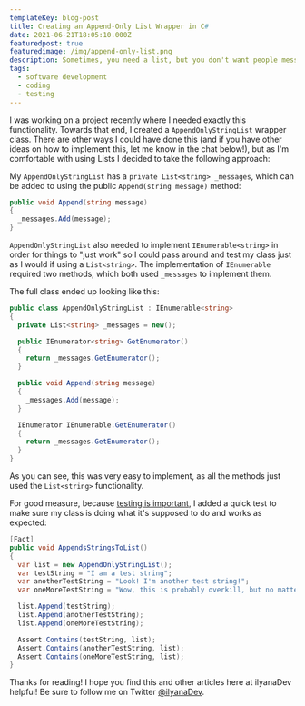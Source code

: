 ```yaml
---
templateKey: blog-post
title: Creating an Append-Only List Wrapper in C#
date: 2021-06-21T18:05:10.000Z
featuredpost: true
featuredimage: /img/append-only-list.png
description: Sometimes, you need a list, but you don't want people messing with the things you've added once they're added.
tags:
  - software development
  - coding
  - testing
---
```


I was working on a project recently where I needed exactly this functionality. Towards that end, I created a `AppendOnlyStringList` wrapper class. There are other ways I could have done this (and if you have other ideas on how to implement this, let me know in the chat below!), but as I'm comfortable with using Lists I decided to take the following approach:

My `AppendOnlyStringList` has a `private List<string> _messages`, which can be added to using the public `Append(string message)` method:

```csharp
public void Append(string message)
{
  _messages.Add(message);
}
```

`AppendOnlyStringList` also needed to implement `IEnumerable<string>` in order for things to "just work" so I could pass around and test my class just as I would if using a `List<string>`. The implementation of `IEnumerable` required two methods, which both used `_messages` to implement them.

The full class ended up looking like this:

```csharp
public class AppendOnlyStringList : IEnumerable<string>
{
  private List<string> _messages = new();

  public IEnumerator<string> GetEnumerator()
  {
    return _messages.GetEnumerator();
  }

  public void Append(string message)
  {
    _messages.Add(message);
  }

  IEnumerator IEnumerable.GetEnumerator()
  {
    return _messages.GetEnumerator();
  }
}
```

As you can see, this was very easy to implement, as all the methods just used the `List<string>` functionality.

For good measure, because [testing is important](https://ardalis.com/what-are-you-working-on-what-test-are-you-trying-to-make-pass/), I added a quick test to make sure my class is doing what it's supposed to do and works as expected:

```csharp
[Fact]
public void AppendsStringsToList()
{
  var list = new AppendOnlyStringList();
  var testString = "I am a test string";
  var anotherTestString = "Look! I'm another test string!";
  var oneMoreTestString = "Wow, this is probably overkill, but no matter!";

  list.Append(testString);
  list.Append(anotherTestString);
  list.Append(oneMoreTestString);

  Assert.Contains(testString, list);
  Assert.Contains(anotherTestString, list);
  Assert.Contains(oneMoreTestString, list);
}
```

Thanks for reading! I hope you find this and other articles here at ilyanaDev helpful! Be sure to follow me on Twitter [@ilyanaDev](https://twitter.com/ilyanaDev).

